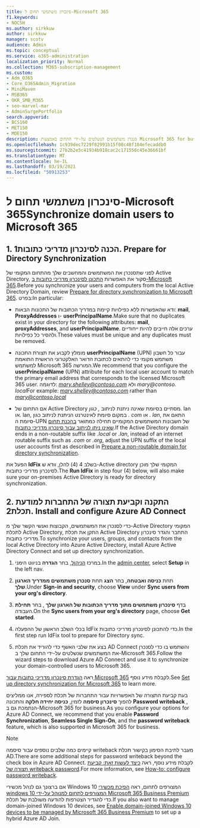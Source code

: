 ```yaml
---
title: סינכרון משתמשי תחום ל-Microsoft 365
f1.keywords:
- NOCSH
ms.author: sirkkuw
author: sirkkuw
manager: scotv
audience: Admin
ms.topic: conceptual
ms.service: o365-administration
localization_priority: Normal
ms.collection: M365-subscription-management
ms.custom:
- Adm_O365
- Core_O365Admin_Migration
- MiniMaven
- MSB365
- OKR_SMB_M365
- seo-marvel-mar
- AdminSurgePortfolio
search.appverid:
- BCS160
- MET150
- MOE150
description: סנכרן משתמשים הנשלטים על-ידי התחום באמצעות Microsoft 365 for business.
ms.openlocfilehash: 1c939dec7229f02991b15f08c48f184efecaddb0
ms.sourcegitcommit: 27b2b2e5c41934b918cac2c171556c45e36661bf
ms.translationtype: MT
ms.contentlocale: he-IL
ms.lasthandoff: 03/19/2021
ms.locfileid: "50913253"
---
```

# <a name="synchronize-domain-users-to-microsoft-365"></a><span data-ttu-id="3a51f-103">סינכרון משתמשי תחום ל-Microsoft 365</span><span class="sxs-lookup"><span data-stu-id="3a51f-103">Synchronize domain users to Microsoft 365</span></span>

## <a name="1-prepare-for-directory-synchronization"></a><span data-ttu-id="3a51f-104">1. הכנה לסינכרון מדריכי כתובות</span><span class="sxs-lookup"><span data-stu-id="3a51f-104">1. Prepare for Directory Synchronization</span></span> 

<span data-ttu-id="3a51f-105">לפני שתסנכרן את המשתמשים והמחשבים שלך מהתחום המקומי של Active Directory, סקור את האפשרות [התכונן לסינכרון מדריכי כתובות ב-Microsoft 365](../enterprise/prepare-for-directory-synchronization.md).</span><span class="sxs-lookup"><span data-stu-id="3a51f-105">Before you synchronize your users and computers from the local Active Directory Domain, review [Prepare for directory synchronization to Microsoft 365](../enterprise/prepare-for-directory-synchronization.md).</span></span> <span data-ttu-id="3a51f-106">בפרט:</span><span class="sxs-lookup"><span data-stu-id="3a51f-106">In particular:</span></span>

   - <span data-ttu-id="3a51f-107">ודא שהאפשרות ללא כפילויות קיימת במדריך הכתובות של התכונות הבאות: **mail**, **ProxyAddresses** ו- **userPrincipalName**.</span><span class="sxs-lookup"><span data-stu-id="3a51f-107">Make sure that no duplicates exist in your directory for the following attributes: **mail**, **proxyAddresses**, and **userPrincipalName**.</span></span> <span data-ttu-id="3a51f-108">ערכים אלה חייבים להיות ייחודיים ולהסיר כל כפילויות.</span><span class="sxs-lookup"><span data-stu-id="3a51f-108">These values must be unique and any duplicates must be removed.</span></span>
   
   - <span data-ttu-id="3a51f-109">מומלץ לקבוע את תצורת התכונה **userPrincipalName** (UPN) עבור כל חשבון משתמש מקומי כדי להתאים לכתובת הדואר האלקטרוני הראשית התואמת למשתמש Microsoft 365 המורשה.</span><span class="sxs-lookup"><span data-stu-id="3a51f-109">We recommend that you configure the **userPrincipalName** (UPN) attribute for each local user account to match the primary email address that corresponds to the licensed Microsoft 365 user.</span></span> <span data-ttu-id="3a51f-110">לדוגמה: *mary.shelley@contoso.com* ולא *mary@contoso. local*</span><span class="sxs-lookup"><span data-stu-id="3a51f-110">For example: *mary.shelley@contoso.com* rather than *mary@contoso.local*</span></span>
   
   - <span data-ttu-id="3a51f-111">אם התחום של Active Directory מסתיים בסיומת שאינה ניתנת לניתוב *, כגון.* lan או. lan, במקום סיומת לאינטרנט הניתנת לניתוב כגון *. com* או *.* *lan*, התאם את סיומת ה-UPN של חשבונות המשתמשים המקומיים תחילה כמתואר [בהכנת תחום שאינו ניתן לניתוב עבור סינכרון מדריכי כתובות](../enterprise/prepare-a-non-routable-domain-for-directory-synchronization.md).</span><span class="sxs-lookup"><span data-stu-id="3a51f-111">If the Active Directory domain ends in a non-routable suffix like *.local* or *.lan*, instead of an internet routable suffix such as *.com* or *.org*, adjust the UPN suffix of the local user accounts first as described in [Prepare a non-routable domain for directory synchronization](../enterprise/prepare-a-non-routable-domain-for-directory-synchronization.md).</span></span> 

<span data-ttu-id="3a51f-112">הפעל את **IdFix** בשלב 4 (4) להלן, וודא ש-Active directory המקומי שלך מוכן לסינכרון מדריכי כתובות.</span><span class="sxs-lookup"><span data-stu-id="3a51f-112">The **Run IdFix** in step four (4) below, will also make sure your on-premises Active Directory is ready for directory synchronization.</span></span>

## <a name="2-install-and-configure-azure-ad-connect"></a><span data-ttu-id="3a51f-113">2. התקנה וקביעת תצורה של התחברות למודעת תכלת</span><span class="sxs-lookup"><span data-stu-id="3a51f-113">2. Install and configure Azure AD Connect</span></span>

<span data-ttu-id="3a51f-114">כדי לסנכרן את המשתמשים, הקבוצות ואנשי הקשר שלך מ-Active Directory המקומי לתכלת Active Directory, התקן את תכלת Active Directory התחבר והגדר סינכרון מדריכי כתובות.</span><span class="sxs-lookup"><span data-stu-id="3a51f-114">To synchronize your users, groups, and contacts from the local Active Directory into Azure Active Directory, install Azure Active Directory Connect and set up directory synchronization.</span></span> 

 1. <span data-ttu-id="3a51f-115">במרכז [הניהול](https://go.microsoft.com/fwlink/p/?linkid=2024339), בחר **הגדרה** בניווט הימני.</span><span class="sxs-lookup"><span data-stu-id="3a51f-115">In the [admin center](https://go.microsoft.com/fwlink/p/?linkid=2024339), select **Setup** in the left nav.</span></span>

 2. <span data-ttu-id="3a51f-116">תחת **כניסה ואבטחה**, בחר **הצג**  תחת **סנכרן משתמשים ממדריך הארגון שלך**.</span><span class="sxs-lookup"><span data-stu-id="3a51f-116">Under **Sign-in and security**, choose **View**  under **Sync users from your org's directory**.</span></span>

 3. <span data-ttu-id="3a51f-117">בדף **סינכרון משתמשים מתוך מדריך הכתובות של הארגון שלך** , בחר **תחילת** העבודה.</span><span class="sxs-lookup"><span data-stu-id="3a51f-117">On the **Sync users from your org's directory** page, choose **Get started**.</span></span>

 4. <span data-ttu-id="3a51f-118">בכלי השלב הראשון של ההפעלה IdFix כדי להתכונן לסינכרון מדריכי כתובות.</span><span class="sxs-lookup"><span data-stu-id="3a51f-118">In the first step  run IdFix tool to prepare for Directory sync.</span></span>

 5. <span data-ttu-id="3a51f-119">בצע את שלבי האשף כדי להוריד את תכלת AD Connect והשתמש בו כדי לסנכרן את המשתמשים שנשלטים על-ידי התחום שלך ב-Microsoft 365.</span><span class="sxs-lookup"><span data-stu-id="3a51f-119">Follow the wizard steps to download Azure AD Connect and use it to synchronize your domain-controlled users to Microsoft 365.</span></span>


<span data-ttu-id="3a51f-120">ראה [הגדרת סינכרון מדריכי כתובות עבור Microsoft 365](../enterprise/set-up-directory-synchronization.md) לקבלת מידע נוסף.</span><span class="sxs-lookup"><span data-stu-id="3a51f-120">See [Set up directory synchronization for Microsoft 365](../enterprise/set-up-directory-synchronization.md) to learn more.</span></span>

<span data-ttu-id="3a51f-121">בעת קביעת התצורה של האפשרויות עבור התחברות של תכלת לספירה, אנו ממליצים להפוך **סינכרון סיסמה** לזמין, **כניסה יחידה חלקה** והתכונה **Password writeback** , הנתמכת גם ב-Microsoft 365 for business.</span><span class="sxs-lookup"><span data-stu-id="3a51f-121">As you configure your options for Azure AD Connect, we recommend that you enable **Password Synchronization**, **Seamless Single Sign-On**, and the **password writeback** feature, which is also supported in Microsoft 365 for business.</span></span>

> [!NOTE]
> <span data-ttu-id="3a51f-122">קיימים כמה שלבים נוספים עבור סיסמה writeback מעבר לתיבת הסימון בקישור תכלת AD.</span><span class="sxs-lookup"><span data-stu-id="3a51f-122">There are some additional steps for password writeback beyond the check box in Azure AD Connect.</span></span> <span data-ttu-id="3a51f-123">לקבלת מידע נוסף, ראה [כיצד לעשות זאת: קביעת תצורה של writeback password](/azure/active-directory/authentication/howto-sspr-writeback).</span><span class="sxs-lookup"><span data-stu-id="3a51f-123">For more information, see [How-to: configure password writeback](/azure/active-directory/authentication/howto-sspr-writeback).</span></span> 

<span data-ttu-id="3a51f-124">אם ברצונך גם לנהל מכשירי Windows 10 המצורפים לתחום, ראה [הפיכת מכשירי windows 10 המצורפים לתחום למנוהל על-ידי Microsoft 365 Business Premium](manage-windows-devices.md) כדי להגדיר הצטרפות להודעה משולבת של תכלת.</span><span class="sxs-lookup"><span data-stu-id="3a51f-124">If you also want to manage domain-joined Windows 10 devices, see [Enable domain-joined Windows 10 devices to be managed by Microsoft 365 Business Premium](manage-windows-devices.md) to set up a hybrid Azure AD Join.</span></span>